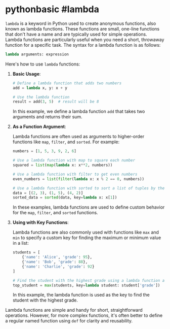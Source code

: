 # pythonbasic #lambda

`lambda` is a keyword in Python used to create anonymous functions, also known as lambda functions. These functions are small, one-line functions that don't have a name and are typically used for simple operations. Lambda functions are particularly useful when you need a short, throwaway function for a specific task. The syntax for a lambda function is as follows:

```python
lambda arguments: expression
```

Here's how to use `lambda` functions:

1. **Basic Usage**:
   
   ```python
   # Define a lambda function that adds two numbers
   add = lambda x, y: x + y

   # Use the lambda function
   result = add(3, 5)  # result will be 8
   ```

   In this example, we define a lambda function `add` that takes two arguments and returns their sum.

2. **As a Function Argument**:

   Lambda functions are often used as arguments to higher-order functions like `map`, `filter`, and `sorted`. For example:

   ```python
   numbers = [1, 5, 3, 9, 2, 6]

   # Use a lambda function with map to square each number
   squared = list(map(lambda x: x**2, numbers))

   # Use a lambda function with filter to get even numbers
   even_numbers = list(filter(lambda x: x % 2 == 0, numbers))

   # Use a lambda function with sorted to sort a list of tuples by the second element
   data = [(2, 3), (1, 5), (4, 2)]
   sorted_data = sorted(data, key=lambda x: x[1])
   ```

   In these examples, lambda functions are used to define custom behavior for the `map`, `filter`, and `sorted` functions.

3. **Using with Key Functions**:

   Lambda functions are also commonly used with functions like `max` and `min` to specify a custom key for finding the maximum or minimum value in a list:

   ```python
   students = [
       {'name': 'Alice', 'grade': 95},
       {'name': 'Bob', 'grade': 88},
       {'name': 'Charlie', 'grade': 92}
   ]

   # Find the student with the highest grade using a lambda function as the key
   top_student = max(students, key=lambda student: student['grade'])
   ```

   In this example, the lambda function is used as the key to find the student with the highest grade.

Lambda functions are simple and handy for short, straightforward operations. However, for more complex functions, it's often better to define a regular named function using `def` for clarity and reusability.

